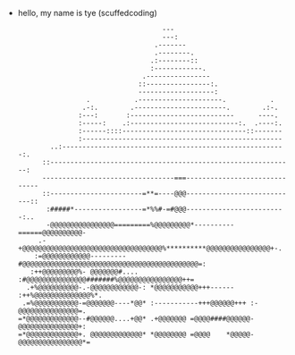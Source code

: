 - hello, my name is tye (scuffedcoding)
                                                                                          
                                                                                          
                                          ---                                             
                                          ---:                                            
                                        .-------                                          
                                        .--------.                                        
                                       .:--------::                                       
                                       :------------.                                     
                                     .----------------                                    
                                    ::----------------:.                                  
                                    -------------------:                                  
                       .           .---------------------.           .                    
                      .-:.        .-----------------------.        .:-.                   
                     :---:       :--------------------------      ----.                   
                     :-----:    .:---------------------------:.  .----:.                  
                     :------::::-------------------------------::-------                  
                     :--------------------------------------------------                  
              ..:--------------------------------------------------------:.               
            ::-------------------------------------------------------------:              
            ---------------------------------===------------------------------            
            ::-----------------------=**=----@@@----------------------------::            
             :#####*-----------------=*%%#-=#@@@-------------------------:..              
             -@@@@@@@@@@@@@@@@=========%@@@@@@@@@*----------======@@@@@@@@@@-             
           .-+@@@@@@@@@@@@@@@@@@@@@@@@@@@@@@@@@@@%**********@@@@@@@@@@@@@@@@+-.           
          :=@@@@@@@@@@@@---------#@@@@@@@@@@@@@@@@@@@@@@@@@@@@@@@@@@@@@@@@@@@@=:          
         :++@@@@@@@@@%- @@@@@@@#.... :#@@@@@@@@@@@@@@@#######%@@@@@@@@@@@@@@@@++=         
        .+%@@@@@@@@@@-.-@@@@@@@@@@@@-: *@@@@@@@@@@@+++------ :++%@@@@@@@@@@@@@@%*.        
       .=%@@@@@@@@@@@-=@@@@@@@----*@@* :-----------+++@@@@@@+++ :-@@@@@@@@@@@@@@@=.       
      =*@@@@@@@@@@@@@--#@@@@@@....+@@* .+@@@@@@@ =@@@@####@@@@@@- @@@@@@@@@@@@@@@+:       
      =*@@@@@@@@@@@@@+. @@@@@@@@@@@@@* *@@@@@@@@ =@@@@    *@@@@@- @@@@@@@@@@@@@@@@*=      
